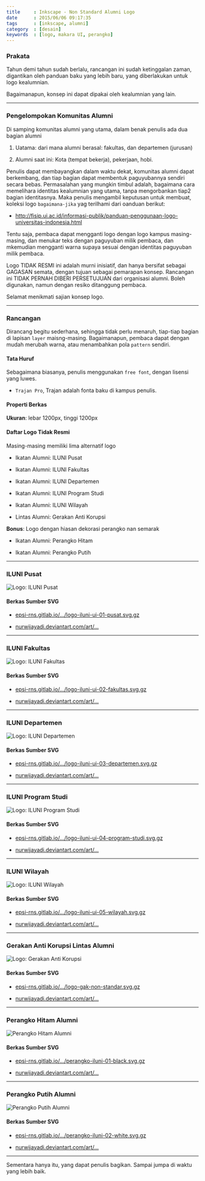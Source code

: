 ```yaml
---
title     : Inkscape - Non Standard Alumni Logo
date      : 2015/06/06 09:17:35
tags      : [inkscape, alumni]
category  : [desain]
keywords  : [logo, makara UI, perangko]
---
```


### Prakata

Tahun demi tahun sudah berlalu,
rancangan ini sudah ketinggalan zaman,
digantikan oleh panduan baku yang lebih baru,
yang diberlakukan untuk logo kealumnian.

Bagaimanapun, konsep ini dapat dipakai oleh kealumnian yang lain.

-- -- --

### Pengelompokan Komunitas Alumni

Di samping komunitas alumni yang utama,
dalam benak penulis ada dua bagian alumni

1. Uatama: dari mana alumni berasal: fakultas, dan departemen (jurusan)

2. Alumni saat ini: Kota (tempat bekerja), pekerjaan, hobi.

Penulis dapat membayangkan dalam waktu dekat,
komunitas alumni dapat berkembang,
dan tiap bagian dapat membentuk paguyubannya sendiri secara bebas.
Permasalahan yang mungkin timbul adalah,
bagaimana cara memelihara identitas kealumnian yang utama,
tanpa mengorbankan tiap2 bagian identitasnya.
Maka penulis mengambil keputusan untuk membuat,
koleksi logo `bagaimana-jika` yag terilhami dari oanduan berikut:

* <http://fisip.ui.ac.id/informasi-publik/panduan-penggunaan-logo-universitas-indonesia.html>

Tentu saja, pembaca dapat mengganti logo dengan logo kampus masing-masing,
dan menukar teks dengan paguyuban milik pembaca,
dan mkemudian mengganti warna supaya sesuai dengan identitas paguyuban milik pembaca.

Logo TIDAK RESMI ini adalah murni inisiatif,
dan hanya bersifat sebagai GAGASAN semata,
dengan tujuan sebagai pemarapan konsep.
Rancangan ini TIDAK PERNAH DIBERI PERSETUJUAN dari organisasi alumni.
Boleh digunakan, namun dengan resiko ditanggung pembaca.

Selamat menikmati sajian konsep logo.

-- -- --

### Rancangan

Dirancang begitu sederhana, sehingga tidak perlu menaruh,
tiap-tiap bagian di lapisan `layer` maisng-masing.
Bagaimanapun, pembaca dapat dengan mudah merubah warna,
atau menambahkan pola `pattern` sendiri.

#### Tata Huruf

Sebagaimana biasanya, penulis menggunakan `free font`,
dengan lisensi yang luwes.

* `Trajan Pro`, Trajan adalah fonta baku di kampus penulis.

#### Properti Berkas

**Ukuran**: lebar 1200px, tinggi 1200px

#### Daftar Logo Tidak Resmi

Masing-masing memiliki lima alternatif logo

* Ikatan Alumni: ILUNI Pusat

* Ikatan Alumni: ILUNI Fakultas

* Ikatan Alumni: ILUNI Departemen

* Ikatan Alumni: ILUNI Program Studi

* Ikatan Alumni: ILUNI Wilayah

* Lintas Alumni: Gerakan Anti Korupsi

**Bonus**: Logo dengan hiasan dekorasi perangko nan semarak

* Ikatan Alumni: Perangko Hitam

* Ikatan Alumni: Perangko Putih

-- -- --

### ILUNI Pusat

![Logo: ILUNI Pusat][image-pusat]

#### Berkas Sumber SVG

* [epsi-rns.gitlab.io/.../logo-iluni-ui-01-pusat.svg.gz][dotfiles-pusat]


* [nurwijayadi.deviantart.com/art/...][deviant-pusat]

-- -- --

### ILUNI Fakultas

![Logo: ILUNI Fakultas][image-fakultas]

#### Berkas Sumber SVG

* [epsi-rns.gitlab.io/.../logo-iluni-ui-02-fakultas.svg.gz][dotfiles-fakultas]

* [nurwijayadi.deviantart.com/art/...][deviant-fakultas]

-- -- --

### ILUNI Departemen

![Logo: ILUNI Departemen][image-departemen]

#### Berkas Sumber SVG

* [epsi-rns.gitlab.io/.../logo-iluni-ui-03-departemen.svg.gz][dotfiles-departemen]

* [nurwijayadi.deviantart.com/art/...][deviant-departemen]

-- -- --

### ILUNI Program Studi

![Logo: ILUNI Program Studi][image-prodi]

#### Berkas Sumber SVG

* [epsi-rns.gitlab.io/.../logo-iluni-ui-04-program-studi.svg.gz][dotfiles-prodi]

* [nurwijayadi.deviantart.com/art/...][deviant-prodi]

-- -- --

### ILUNI Wilayah

![Logo: ILUNI Wilayah][image-wilayah]

#### Berkas Sumber SVG

* [epsi-rns.gitlab.io/.../logo-iluni-ui-05-wilayah.svg.gz][dotfiles-wilayah]

* [nurwijayadi.deviantart.com/art/...][deviant-wilayah]

-- -- --

### Gerakan Anti Korupsi Lintas Alumni

![Logo: Gerakan Anti Korupsi][image-gak]

#### Berkas Sumber SVG

* [epsi-rns.gitlab.io/.../logo-gak-non-standar.svg.gz][dotfiles-gak]

* [nurwijayadi.deviantart.com/art/...][deviant-gak]

-- -- --

### Perangko Hitam Alumni

![Perangko Hitam Alumni][image-hitam]

#### Berkas Sumber SVG

* [epsi-rns.gitlab.io/.../perangko-iluni-01-black.svg.gz][dotfiles-hitam]

* [nurwijayadi.deviantart.com/art/...][deviant-hitam]

-- -- --

### Perangko Putih Alumni

![Perangko Putih Alumni][image-putih]

#### Berkas Sumber SVG

* [epsi-rns.gitlab.io/.../perangko-iluni-02-white.svg.gz][dotfiles-putih]

* [nurwijayadi.deviantart.com/art/...][deviant-putih]

-- -- --

Sementara hanya itu, yang dapat penulis bagikan.
Sampai jumpa di waktu yang lebih baik.

[//]: <> ( -- -- -- links below -- -- -- )

[image-pusat]:          /posts/desain/2015/06-alumni/logo-iluni-ui-01-pusat.png
[dotfiles-pusat]:       /posts/desain/2015/06-alumni/logo-iluni-ui-01-pusat.svg.gz
[deviant-pusat]:        http://nurwijayadi.deviantart.com/art/Logo-Tidak-Resmi-ILUNI-UI-Pusat-645731603

[image-fakultas]:       /posts/desain/2015/06-alumni/logo-iluni-ui-02-fakultas.png
[dotfiles-fakultas]:    /posts/desain/2015/06-alumni/logo-iluni-ui-02-fakultas.svg.gz
[deviant-fakultas]:     http://nurwijayadi.deviantart.com/art/Logo-Tidak-Resmi-ILUNI-UI-Fakultas-645732109

[image-departemen]:     /posts/desain/2015/06-alumni/logo-iluni-ui-03-departemen.png
[dotfiles-departemen]:  /posts/desain/2015/06-alumni/logo-iluni-ui-03-departemen.svg.gz
[deviant-departemen]:   http://nurwijayadi.deviantart.com/art/Logo-Tidak-Resmi-ILUNI-UI-Departemen-645732777

[image-prodi]:          /posts/desain/2015/06-alumni/logo-iluni-ui-04-program-studi.png
[dotfiles-prodi]:       /posts/desain/2015/06-alumni/logo-iluni-ui-04-program-studi.svg.gz
[deviant-prodi]:        http://nurwijayadi.deviantart.com/art/Logo-Tidak-Resmi-ILUNI-UI-Program-Studi-645733132

[image-wilayah]:        /posts/desain/2015/06-alumni/logo-iluni-ui-05-wilayah.png
[dotfiles-wilayah]:     /posts/desain/2015/06-alumni/logo-iluni-ui-05-wilayah.svg.gz
[deviant-wilayah]:      http://nurwijayadi.deviantart.com/art/Logo-Tidak-Resmi-ILUNI-UI-Wilayah-645733463

[image-gak]:            /posts/desain/2015/06-alumni/logo-gak-non-standar.png
[dotfiles-gak]:         /posts/desain/2015/06-alumni/logo-gak-non-standar.svg.gz
[deviant-gak]:          http://nurwijayadi.deviantart.com/art/Logo-Tidak-Resmi-Gerakan-Anti-Korupsi-645730967

[image-hitam]:          /posts/desain/2015/06-alumni/perangko-iluni-01-black.png
[dotfiles-hitam]:       /posts/desain/2015/06-alumni/perangko-iluni-01-black.svg.gz
[deviant-hitam]:        http://nurwijayadi.deviantart.com/art/Logo-Tidak-Resmi-ILUNI-UI-Perangko-Hitam-645733907

[image-putih]:          /posts/desain/2015/06-alumni/perangko-iluni-02-white.png
[dotfiles-putih]:       /posts/desain/2015/06-alumni/perangko-iluni-02-white.svg.gz
[deviant-putih]:        http://nurwijayadi.deviantart.com/art/Logo-Tidak-Resmi-ILUNI-UI-Perangko-Putih-645734315

